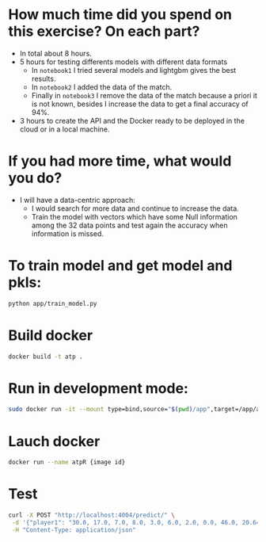 # How much time did you spend on this exercise? On each part?

- In total about 8 hours.
- 5 hours for testing differents models with different data formats
    - In `notebook1` I tried several models and lightgbm gives the best results.
    - In `notebook2` I added the data of the match.
    - Finally in `notebook3` I remove the data of the match because a priori it is not known, besides I increase the data to get a final accuracy of 94%.
- 3 hours to create the API and the Docker ready to be deployed in the cloud or in a local machine.

# If you had more time, what would you do?

- I will have a data-centric approach:
    - I would search for more data and continue to increase the data.
    - Train the model with vectors which have some Null information among the 32 data points and test again the accuracy when information is missed.

# To train model and get model and pkls:

```bash
python app/train_model.py
```
# Build docker

```bash
docker build -t atp .
```

# Run in development mode:

```bash
sudo docker run -it --mount type=bind,source="$(pwd)/app",target=/app/app -p 4004:4004 atp uvicorn app.main:app --host 0.0.0.0 --port 4004 --reload
```

# Lauch docker 

```bash
docker run --name atpR {image id}
```

# Test

```bash
curl -X POST "http://localhost:4004/predict/" \
 -d '{"player1": "30.0, 17.0, 7.0, 8.0, 3.0, 6.0, 2.0, 0.0, 46.0, 20.64, R, 175.0, 101746, ITA, 78.0, 459.0", "player2": "37.0, 30.0, 7.0, 9.0, 1.0, 6.0, 5.0, 0.0, 53.0, 25.61, R, 180.0, 101142, ESP, 9.0, 1487.0"}' \
 -H "Content-Type: application/json"
```